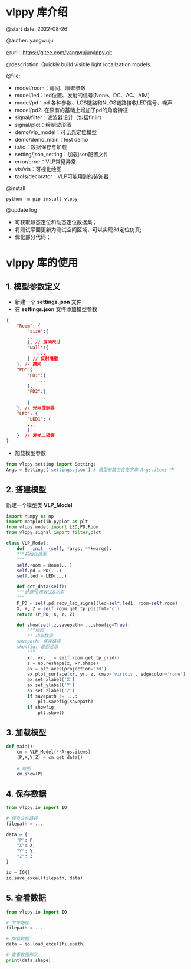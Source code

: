 # vlppy 库介绍

@start date:  2022-08-26

@auther:  yangwuju

@url：https://gitee.com/yangwuju/vlppy.git

@description:  Quickly build visible light localization models.

@file:

- model/room：房间、墙壁参数
- model/led：led位置、发射的信号(None、DC、AC、AIM)
- model/pd：pd 各种参数、LOS链路和NLOS链路接收LED信号、噪声
- model/pd2:  在原有的基础上增加了pd的角度特征
- signal/filter：滤波器设计（包括fir,iir）
- signal/plot：绘制波形图
- demo/vlp_model：可见光定位模型
- demo/demo_main：test demo
- io/io：数据保存与加载
- setting/json_setting：加载json配置文件
- error/error：VLP常见异常
- vis/vis：可视化绘图
- tools/decorator：VLP可能用到的装饰器

@install

```
python -m pip install vlppy
```

@update log

- 可获取静态定位和动态定位数据集；
- 将测试平面更新为测试空间区域，可以实现3d定位仿真;
- 优化部分代码；

# vlppy 库的使用

## 1. 模型参数定义

* 新建一个 **settings.json** 文件
* 在 **settings.json** 文件添加模型参数

```json
{
    "Room": {
        "size":{  
	    ...
        }, // 房间尺寸
        "wall":{
            ...
        } // 反射墙壁
    }, // 房间
    "PD":{  
        "PD1":{
            ...
        },
        "PD2":{
            ...
        }
    }, // 光电探测器
    "LED": {
        "LED1": {
	    ...
        }
    }  // 发光二极管 
}
```

* 加载模型参数

```python
from vlppy.setting import Settings
Args = Settings('settings.json') # 模型参数包含在字典 Args.items 中
```

## 2. 搭建模型

新建一个模型类 **VLP_Model**

```python
import numpy as np
import matplotlib.pyplot as plt
from vlppy.model import LED,PD,Room
from vlppy.signal import filter,plot

class VLP_Model:
    def __init__(self, *args, **kwargs):
	"""初始化模型
	"""
	self.room = Room(...)
	self.pd = PD(...)
	self.led = LED(...)

    def get_data(self):
	"""计算PD接收LED功率
	"""
	P_PD = self.pd.recv_led_signal(led=self.led1, room=self.room) 
	X, Y, Z = self.room.get_tp_pos(fmt='c')
	return (P_PD, X, Y, Z)

    def show(self,z,savepath=...,showfig=True):
        """绘图
        z: 功率数据
	savepath: 保存路径
	showfig: 是否显示
        """
        xr, yr, _ = self.room.get_tp_grid()
        z = np.reshape(z, xr.shape)  
        ax = plt.axes(projection='3d')
        ax.plot_surface(xr, yr, z, cmap='viridis', edgecolor='none')
        ax.set_xlabel('X')
        ax.set_ylabel('Y')
        ax.set_zlabel('Z')
        if savepath != ...:
            plt.savefig(savepath)
        if showfig:
            plt.show()
```

## 3. 加载模型

```python
def main():
    cm = VLP_Model(**Args.items)
    (P,X,Y,Z) = cm.get_data()
  
    # 绘图
    cm.show(P)
```

## 4. 保存数据

```python
from vlppy.io import IO

# 保存文件路径
filepath = ...

data = {
    "P": P,
    "X": X,
    "Y": Y,
    "Z": Z
}

io = IO() 
io.save_excel(filepath, data)
```

## 5. 查看数据

```python
from vlppy.io import IO

# 文件路径
filepath = ...

# 加载数据
data = io.load_excel(filepath)

# 查看数据形状
print(data.shape)
```
